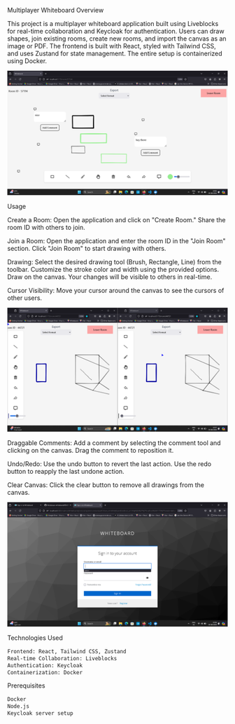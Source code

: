 Multiplayer Whiteboard
Overview

This project is a multiplayer whiteboard application built using Liveblocks for real-time collaboration and Keycloak for authentication. Users can draw shapes, join existing rooms, create new rooms, and import the canvas as an image or PDF. The frontend is built with React, styled with Tailwind CSS, and uses Zustand for state management. The entire setup is containerized using Docker.

![Screenshot](./src/images/UI.png)

Usage

 Create a Room:
        Open the application and click on "Create Room."
        Share the room ID with others to join.

 Join a Room:
        Open the application and enter the room ID in the "Join Room" section.
        Click "Join Room" to start drawing with others.

 Drawing:
        Select the desired drawing tool (Brush, Rectangle, Line) from the toolbar.
        Customize the stroke color and width using the provided options.
        Draw on the canvas. Your changes will be visible to others in real-time.

 Cursor Visibility:
        Move your cursor around the canvas to see the cursors of other users.

        
![Screenshot](./src/images/UI4.png)
        

 Draggable Comments:
        Add a comment by selecting the comment tool and clicking on the canvas.
        Drag the comment to reposition it.

  Undo/Redo:
        Use the undo button to revert the last action.
        Use the redo button to reapply the last undone action.

 Clear Canvas:
        Click the clear button to remove all drawings from the canvas.


![Screenshot](./src/images/UI2.png)

Technologies Used

    Frontend: React, Tailwind CSS, Zustand
    Real-time Collaboration: Liveblocks
    Authentication: Keycloak
    Containerization: Docker

Prerequisites

    Docker
    Node.js
    Keycloak server setup

    
